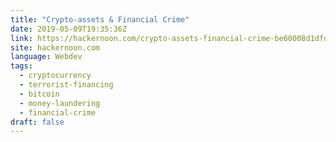 ```yaml
---
title: "Crypto-assets & Financial Crime"
date: 2019-05-09T19:35:36Z
link: https://hackernoon.com/crypto-assets-financial-crime-be60008d1dfd?source=rss----3a8144eabfe3---4&utm_medium=RSS&utm_source=news.12bit.vn
site: hackernoon.com
language: Webdev
tags:
  - cryptocurrency
  - terrorist-financing
  - bitcoin
  - money-laundering
  - financial-crime
draft: false
---
```

